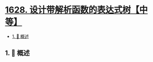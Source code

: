 # [1628. 设计带解析函数的表达式树【中等】](https://github.com/tnotesjs/TNotes.leetcode/tree/main/notes/1628.%20%E8%AE%BE%E8%AE%A1%E5%B8%A6%E8%A7%A3%E6%9E%90%E5%87%BD%E6%95%B0%E7%9A%84%E8%A1%A8%E8%BE%BE%E5%BC%8F%E6%A0%91%E3%80%90%E4%B8%AD%E7%AD%89%E3%80%91)

<!-- region:toc -->

- [1. 📝 概述](#1--概述)

<!-- endregion:toc -->

## 1. 📝 概述
